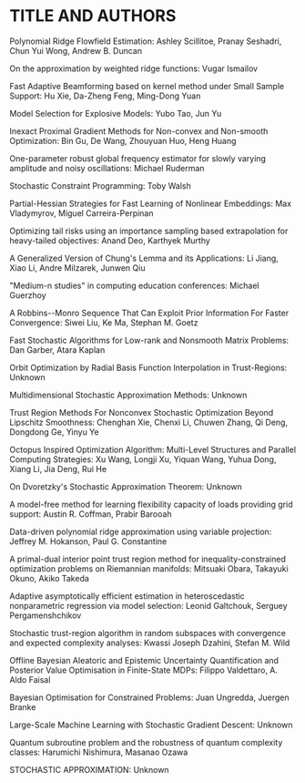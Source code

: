 # TITLE AND AUTHORS

Polynomial Ridge Flowfield Estimation:	Ashley Scillitoe, Pranay Seshadri, Chun Yui Wong, Andrew B. Duncan

On the approximation by weighted ridge functions:	Vugar Ismailov

Fast Adaptive Beamforming based on kernel method under Small Sample Support:	Hu Xie, Da-Zheng Feng, Ming-Dong Yuan

Model Selection for Explosive Models:	Yubo Tao, Jun Yu

Inexact Proximal Gradient Methods for Non-convex and Non-smooth Optimization:	Bin Gu, De Wang, Zhouyuan Huo, Heng Huang

One-parameter robust global frequency estimator for slowly varying amplitude and noisy oscillations:	Michael Ruderman

Stochastic Constraint Programming:	Toby Walsh

Partial-Hessian Strategies for Fast Learning of Nonlinear Embeddings:	Max Vladymyrov, Miguel Carreira-Perpinan

Optimizing tail risks using an importance sampling based extrapolation for heavy-tailed objectives:	Anand Deo, Karthyek Murthy

A Generalized Version of Chung's Lemma and its Applications:	Li Jiang, Xiao Li, Andre Milzarek, Junwen Qiu

"Medium-n studies" in computing education conferences:	Michael Guerzhoy

A Robbins--Monro Sequence That Can Exploit Prior Information For Faster Convergence:	Siwei Liu, Ke Ma, Stephan M. Goetz

Fast Stochastic Algorithms for Low-rank and Nonsmooth Matrix Problems:	Dan Garber, Atara Kaplan

Orbit Optimization by Radial Basis Function Interpolation in Trust-Regions:	Unknown

Multidimensional Stochastic Approximation Methods:	Unknown

Trust Region Methods For Nonconvex Stochastic Optimization Beyond Lipschitz Smoothness:	Chenghan Xie, Chenxi Li, Chuwen Zhang, Qi Deng, Dongdong Ge, Yinyu Ye

Octopus Inspired Optimization Algorithm: Multi-Level Structures and Parallel Computing Strategies:	Xu Wang, Longji Xu, Yiquan Wang, Yuhua Dong, Xiang Li, Jia Deng, Rui He

On Dvoretzky's Stochastic Approximation Theorem:	Unknown

A model-free method for learning flexibility capacity of loads providing grid support:	Austin R. Coffman, Prabir Barooah

Data-driven polynomial ridge approximation using variable projection:	Jeffrey M. Hokanson, Paul G. Constantine

A primal-dual interior point trust region method for inequality-constrained optimization problems on Riemannian manifolds:	Mitsuaki Obara, Takayuki Okuno, Akiko Takeda

Adaptive asymptotically efficient estimation in heteroscedastic nonparametric regression via model selection:	Leonid Galtchouk, Serguey Pergamenshchikov

Stochastic trust-region algorithm in random subspaces with convergence and expected complexity analyses:	Kwassi Joseph Dzahini, Stefan M. Wild

Offline Bayesian Aleatoric and Epistemic Uncertainty Quantification and Posterior Value Optimisation in Finite-State MDPs:	Filippo Valdettaro, A. Aldo Faisal

Bayesian Optimisation for Constrained Problems:	Juan Ungredda, Juergen Branke

Large-Scale Machine Learning with Stochastic Gradient Descent:	Unknown

Quantum subroutine problem and the robustness of quantum complexity classes:	Harumichi Nishimura, Masanao Ozawa

STOCHASTIC APPROXIMATION:	Unknown


